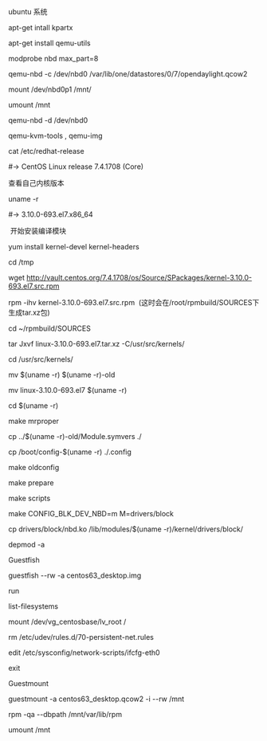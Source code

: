 ubuntu 系统

apt-get intall kpartx

apt-get install qemu-utils

modprobe nbd max_part=8

qemu-nbd -c /dev/nbd0 /var/lib/one/datastores/0/7/opendaylight.qcow2 

mount /dev/nbd0p1 /mnt/

umount /mnt

qemu-nbd  -d  /dev/nbd0

qemu-kvm-tools  , qemu-img

cat /etc/redhat-release

#-> CentOS Linux release 7.4.1708 (Core)

查看自己内核版本

uname -r       

#-> 3.10.0-693.el7.x86_64


 开始安装编译模块

yum install kernel-devel kernel-headers

cd /tmp

wget http://vault.centos.org/7.4.1708/os/Source/SPackages/kernel-3.10.0-693.el7.src.rpm

rpm -ihv kernel-3.10.0-693.el7.src.rpm  (这时会在/root/rpmbuild/SOURCES下生成tar.xz包)

cd ~/rpmbuild/SOURCES

tar Jxvf linux-3.10.0-693.el7.tar.xz -C/usr/src/kernels/

cd /usr/src/kernels/

mv $(uname -r) $(uname -r)-old

mv linux-3.10.0-693.el7 $(uname -r)

cd $(uname -r)

make mrproper

cp ../$(uname -r)-old/Module.symvers ./

cp /boot/config-$(uname -r) ./.config

make oldconfig

make prepare

make scripts

make CONFIG_BLK_DEV_NBD=m M=drivers/block

cp drivers/block/nbd.ko /lib/modules/$(uname -r)/kernel/drivers/block/

depmod -a


Guestfish

guestfish --rw -a centos63_desktop.img

run

list-filesystems

mount /dev/vg_centosbase/lv_root /

rm /etc/udev/rules.d/70-persistent-net.rules

edit /etc/sysconfig/network-scripts/ifcfg-eth0

exit

Guestmount

guestmount -a centos63_desktop.qcow2 -i --rw /mnt


rpm -qa --dbpath /mnt/var/lib/rpm

umount /mnt
